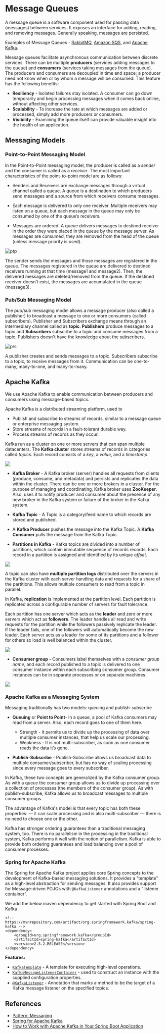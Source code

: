 # Message Queues

A message queue is a software component used for passing data (messages) between services. It exposes an interface for adding, reading, and removing messages. Generally speaking, messages are persisted. 

Examples of Message Queues - [RabbitMQ](https://www.rabbitmq.com/), [Amazon SQS](https://aws.amazon.com/sqs/), and [Apache Kafka](https://kafka.apache.org/).

Message queues facilitate asynchronous communication between discrete services. There can be multiple **producers** (services adding messages to the queue) and
**consumers** (services taking messages from the queue). The producers and consumers are decoupled in time and space; a producer need not know when or by whom a message will be consumed. This feature has the following benefits:

* **Resiliency** - Isolated failures stay isolated. A consumer can go down temporarily and begin processing messages when it comes back online, without affecting other services.
* **Scalability** - To increase the rate at which messages are added or processed, simply add more producers or consumers.
* **Visibility** - Examining the queue itself can provide valuable insight into the health of an application.

## Messaging Models

### Point-to-Point Messaging Model

In the Point-to-Point messaging model, the producer is called as a *sender* and the consumer is called as a *receiver*. The most important characteristics of the point-to-point model are as follows:

- Senders and Receivers are exchange messages through a virtual channel called a queue. A queue is a destination to which producers send messages and a source from which receivers consume messages.

- Each message is delivered to only one receiver. Multiple receivers may listen on a queue, but each message in the queue may only be consumed by one of the queue’s receivers.

- Messages are ordered. A queue delivers messages to destined receiver in the order they were placed in the queue by the message server. As messages are consumed, they are removed from the head of the queue (unless message priority is used).

![ptp](./../images/point-to-point.png)

The sender sends the messages and those messages are registered in the queue. The messages registered in the queue are delivered to destined receivers running at that time (message1 and message2). Then, the delivered  messages are deleted/removed from the queue. If the destined receiver doesn't exist, the messages are accumulated in the queue (message3).

### Pub/Sub Messaging Model

The pub/sub messaging model allows a message producer (also called a publisher) to broadcast a message to one or more consumers (called subscribers). Publisher and Subscribers exchange means through an intermediary channel called as **topic**. **Publishers** produce messages to a topic and **Subscribers** subscribe to a topic and consume messages from a topic. Publishers doesn't have the knowledge about the subscribers.

![p/s](./../images/pub-sub-queue.png)

A publisher creates and sends messages to a topic. Subscribers subscribe to a topic, to receive messages from it. Communication can be one-to-many, many-to-one, and many-to-many.

## Apache Kafka

We use Apache Kafka to enable communication between producers and consumers using message-based topics.

Apache Kafka is a distributed streaming platform, used to 

* Publish and subscribe to streams of records, similar to a message queue or enterprise messaging system.
* Store streams of records in a fault-tolerant durable way.
* Process streams of records as they occur.

Kafka run as a cluster on one or more servers that can span multiple datacenters. The **Kafka cluster** stores streams of records in categories called *topics*. Each record consists of a *key*, a *value*, and a *timestamp*.

![](./../images/kafka.png)

* **Kafka Broker** - A Kafka broker (server) handles all requests from clients (produce, consume, and metadata) and persists and replicates the data within the cluster. There can be one or more brokers in a cluster. For the purpose of managing and coordinating, Kafka broker uses **ZooKeeper**. Also, uses it to notify producer and consumer about the presence of any new broker in the Kafka system or failure of the broker in the Kafka system. 

* **Kafka Topic** - A Topic is a category/feed name to which records are stored and published.

* A **Kafka Producer** pushes the message into the Kafka Topic. A **Kafka Consumer** pulls the message from the Kafka Topic.

* **Partitions in Kafka** - Kafka topics are divided into a number of partitions, which contain immutable sequence of records  records. Each record in a partition is assigned and identified by its unique *offset*. 

![](./../images/kafka-topic.png)

A topic can also have **multiple partition logs** distributed over the servers in the Kafka cluster with each server handling data and requests for a share of the partitions. This allows multiple consumers to read from a topic in parallel.

In Kafka, **replication** is implemented at the partition level. Each partition is replicated across a configurable number of servers for fault tolerance.

Each partition has one server which acts as the **leader** and zero or more servers which act as **followers**. The leader handles all read and write requests for the partition while the followers passively replicate the leader. If the leader fails, one of the followers will automatically become the new leader. Each server acts as a leader for some of its partitions and a follower for others so load is well balanced within the cluster.

![](./../images/KafkaPartitions.png)

* **Consumer group** - Consumers label themselves with a *consumer group name*, and each record published to a topic is delivered to one consumer instance within each subscribing consumer group. Consumer instances can be in separate processes or on separate machines.

![](./../images/consumer-group.png)


### Apache Kafka as a Messaging System 

Messaging traditionally has two models: queuing and publish-subscribe

* **Queuing** or **Point to Point**- In a queue, a pool of Kafka consumers may read from a server. Also, each record goes to one of them here. 
    * Strength - It permits us to divide up the processing of data over multiple consumer instances, that help us scale our processing. 
    * Weakness - It is not multi-subscriber, as soon as one consumer reads the data it’s gone.

* **Publish-Subscribe** -  Publish-Subscribe allows us broadcast data to multiple consumer/subscriber, but has no way of scaling processing since every message goes to every subscriber.

In Kafka, these two concepts are generalized by the Kafka consumer group. As with a queue the consumer group allows us to divide up processing over a collection of processes (the members of the consumer group). As with publish-subscribe, Kafka allows us to broadcast messages to multiple consumer groups.

The advantage of Kafka's model is that every topic has both these properties:
    — it can scale processing and is also multi-subscriber
    — there is no need to choose one or the other.

Kafka has stronger ordering guarantees than a traditional messaging system, too. There is no parallelism in the processing in the traditional system, Kafka performs it well with the notion of parallelism. Kafka is able to provide both ordering guarantees and load balancing over a pool of consumer processes. 

### Spring for Apache Kafka

The Spring for Apache Kafka project applies core Spring concepts to the development of Kafka-based messaging solutions. It provides a "template" as a high-level abstraction for sending messages. It also provides support for Message-driven POJOs with `@KafkaListener` annotations and a "listener container". 

We add the below maven dependency to get started with Spring Boot and Kafka
```
<!-- https://mvnrepository.com/artifact/org.springframework.kafka/spring-kafka -->
<dependency>
    <groupId>org.springframework.kafka</groupId>
    <artifactId>spring-kafka</artifactId>
    <version>2.5.2.RELEASE</version>
</dependency>
```

**Features:**
* [`KafkaTemplate`](https://docs.spring.io/spring-kafka/api/org/springframework/kafka/core/KafkaTemplate.html) - A template for executing high-level operations.
* [`KafkaMessageListenerContainer`](https://docs.spring.io/spring-kafka/api/org/springframework/kafka/listener/KafkaMessageListenerContainer.html) -  used to construct an instance with the supplied configuration properties.
* [`@KafkaListener`](https://docs.spring.io/spring-kafka/api/org/springframework/kafka/annotation/KafkaListener.html) - Annotation that marks a method to be the target of a Kafka message listener on the specified topics. 


## References

* [Pattern: Messaging](https://microservices.io/patterns/communication-style/messaging.html)
* [Spring for Apache Kafka](https://docs.spring.io/spring-kafka/reference/html/)
* [How to Work with Apache Kafka in Your Spring Boot Application](https://www.confluent.io/blog/apache-kafka-spring-boot-application/)
